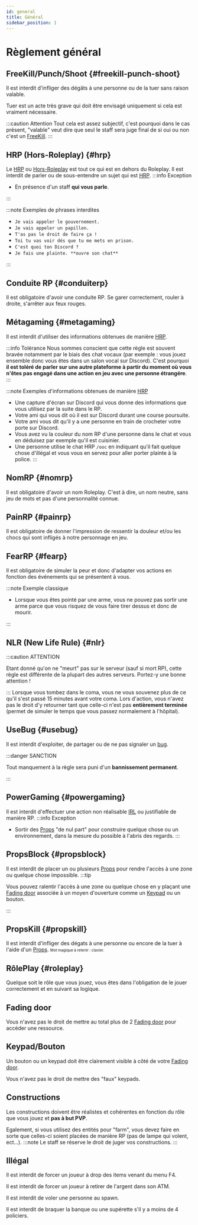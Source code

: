 ```yaml
---
id: general
title: Général
sidebar_position: 1
---
```


# Règlement général

## FreeKill/Punch/Shoot {#freekill-punch-shoot}
Il est interdit d'infliger des dégâts à une personne ou de la tuer sans raison valable.

Tuer est un acte très grave qui doit être envisagé uniquement si cela est vraiment nécessaire.

:::caution Attention
Tout cela est assez subjectif, c'est pourquoi dans le cas présent, "valable" veut dire que seul le staff sera juge final de si oui ou non c'est un [FreeKill](#freekill-punch-shoot).
:::

## HRP (Hors-Roleplay) {#hrp}
Le [HRP](#hrp) ou [Hors-Roleplay](#hrp) est tout ce qui est en dehors du Roleplay.
Il est interdit de parler ou de sous-entendre un sujet qui est [HRP](#hrp). 
:::info Exception
<ul>
    <li>En présence d'un staff <b>qui vous parle</b>.</li>
</ul>
:::

:::note Exemples de phrases interdites
<ul>
    <li><code>Je vais appeler le gouvernement.</code></li>
    <li><code>Je vais appeler un papillon.</code></li>
    <li><code>T'as pas le droit de faire ça !</code></li>
    <li><code>Toi tu vas voir dés que tu me mets en prison.</code></li>
    <li><code>C'est quoi ton Discord ?</code></li>
    <li><code>Je fais une plainte. **ouvre son chat**</code></li>
</ul>
:::

## Conduite RP {#conduiterp}
Il est obligatoire d'avoir une conduite RP. Se garer correctement, rouler à droite, s'arrêter aux feux rouges.

## Métagaming {#metagaming}
Il est interdit d'utiliser des informations obtenues de manière [HRP](#hrp).

:::info Tolérance
Nous sommes conscient que cette règle est souvent bravée notamment par le biais des chat vocaux (par exemple : vous jouez ensemble donc vous êtes dans un salon vocal sur Discord). C'est pourquoi **il est toléré de parler sur une autre plateforme à partir du moment où vous n'êtes pas engagé dans une action en jeu avec une personne étrangére**.
:::

:::note Exemples d'informations obtenues de manière [HRP](#hrp)

* Une capture d'écran sur Discord qui vous donne des informations que vous utilisez par la suite dans le RP.
* Votre ami qui vous dit où il est sur Discord durant une course poursuite.
* Votre ami vous dit qu'il y a une personne en train de crocheter votre porte sur Discord.
* Vous avez vu la couleur du nom RP d'une personne dans le chat et vous en déduisez par exemple qu'il est cuisinier.
* Une personne utilise le chat HRP <code>/ooc</code> en indiquant qu'il fait quelque chose d'illégal et vous vous en servez pour aller porter plainte à la police.
:::

## NomRP {#nomrp}
Il est obligatoire d'avoir un nom Roleplay. C'est à dire, un nom neutre, sans jeu de mots et pas d'une personnalité connue.

## PainRP {#painrp}
Il est obligatoire de donner l'impression de ressentir la douleur et/ou les chocs qui sont infligés à notre personnage en jeu.

## FearRP {#fearp}
Il est obligatoire de simuler la peur et donc d'adapter vos actions en fonction des événements qui se présentent à vous.

:::note Exemple classique
<ul>
    <li>Lorsque vous êtes pointé par une arme, vous ne pouvez pas sortir une arme parce que vous risquez de vous faire tirer dessus et donc de mourir.</li>
</ul>
:::

## NLR (New Life Rule) {#nlr}
:::caution ATTENTION

Etant donné qu'on ne "meurt" pas sur le serveur (sauf si mort RP), cette règle est différente de la plupart des autres serveurs. Portez-y une bonne attention !

:::
Lorsque vous tombez dans le coma, vous ne vous souvenez plus de ce qu'il s'est passé 15 minutes avant votre coma.
Lors d'action, vous n'avez pas le droit d'y retourner tant que celle-ci n'est pas <b>entièrement terminée</b> (permet de simuler le temps que vous passez normalement à l'hôpital).

## UseBug {#usebug}
Il est interdit d'exploiter, de partager ou de ne pas signaler un [bug](https://fr.wikipedia.org/wiki/Bug_(informatique)).

:::danger SANCTION

Tout manquement à la règle sera puni d'un **bannissement permanent**.

:::

## PowerGaming {#powergaming}
Il est interdit d'effectuer une action non réalisable [IRL](https://fr.wikipedia.org/wiki/Vraie_vie#Sur_Internet) ou justifiable de manière RP.
:::info Exception
* Sortir des [Props](https://gmod.fandom.com/wiki/Props) "de nul part" pour construire quelque chose ou un environnement, dans la mesure du possible à l'abris des regards.
:::

## PropsBlock {#propsblock}
Il est interdit de placer un ou plusieurs [Props](https://gmod.fandom.com/wiki/Props) pour rendre l'accès à une zone ou quelque chose impossible.
:::tip

Vous pouvez ralentir l'accès à une zone ou quelque chose en y plaçant une [Fading door](https://steamcommunity.com/sharedfiles/filedetails/?l=french&id=115753588) associée à un moyen d'ouverture comme un [Keypad](https://steamcommunity.com/sharedfiles/filedetails/?l=french&id=108424005) ou un bouton.

:::

## PropsKill {#propskill}
Il est interdit d'infliger des dégats à une personne ou encore de la tuer à l'aide d'un [Props](https://gmod.fandom.com/wiki/Props).
<font size="1">Mot magique à retenir : clavier.</font>

## RôlePlay {#roleplay}
Quelque soit le rôle que vous jouez, vous êtes dans l'obligation de le jouer correctement et en suivant sa logique.

## Fading door
Vous n'avez pas le droit de mettre au total plus de  2 [Fading door](https://steamcommunity.com/sharedfiles/filedetails/?l=french&id=115753588) pour accéder une ressource.

## Keypad/Bouton
Un bouton ou un keypad doit être clairement visible à côté de votre [Fading door](https://steamcommunity.com/sharedfiles/filedetails/?l=french&id=115753588).

Vous n'avez pas le droit de mettre des "faux" keypads.

## Constructions
Les constructions doivent être réalistes et cohérentes en fonction du rôle que vous jouez et **pas à but PVP**.

Egalement, si vous utilisez des entités pour "farm", vous devez faire en sorte que celles-ci soient placées de manière RP (pas de lampe qui volent, ect...).
:::note 
Le staff se réserve le droit de juger vos constructions.
:::

## Illégal
Il est interdit de forcer un joueur à drop des items venant du menu F4.

Il est interdit de forcer un joueur à retirer de l'argent dans son ATM.

Il est interdit de voler une personne au spawn.

Il est interdit de braquer la banque ou une supérette s'il y a moins de 4 policiers.